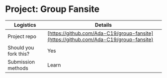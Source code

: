 # Project: Group Fansite

| Logistics                  | Details                                      |
| -------------------------- | ----------------------------------------     |
| Project repo        | [https://github.com/Ada-C19/group-fansite](https://github.com/Ada-C19/group-fansite) |
| Should you fork this?      | Yes                                          |
| Submission methods         | Learn                                        |
